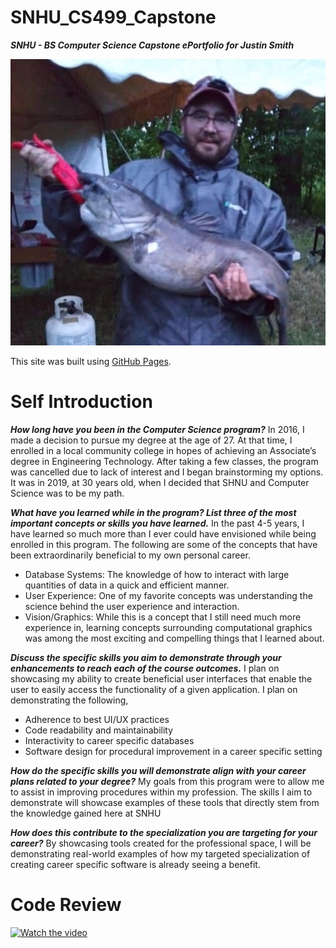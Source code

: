 # SNHU_CS499_Capstone
***SNHU - BS Computer Science Capstone ePortfolio for Justin Smith***

![Justin Smith with Catfish in 2019 - Lake Champlain, VT](./Pictures/catfish.jpg)

This site was built using [GitHub Pages](https://pages.github.com/).

# Self Introduction

***How long have you been in the Computer Science program?***
In 2016, I made a decision to pursue my degree at the age of 27. At that time, I enrolled in a local community college in hopes of achieving an Associate’s degree in Engineering Technology. After taking a few classes, the program was cancelled due to lack of interest and I began brainstorming my options. It was in 2019, at 30 years old, when I decided that SHNU and Computer Science was to be my path. 

***What have you learned while in the program? List three of the most important concepts or skills you have learned.***
In the past 4-5 years, I have learned so much more than I ever could have envisioned while being enrolled in this program. The following are some of the concepts that have been extraordinarily beneficial to my own personal career.
* Database Systems: The knowledge of how to interact with large quantities of data in a quick and efficient manner.
* User Experience: One of my favorite concepts was understanding the science behind the user experience and interaction.
* Vision/Graphics: While this is a concept that I still need much more experience in, learning concepts surrounding computational graphics was among the most exciting and compelling things that I learned about.

***Discuss the specific skills you aim to demonstrate through your enhancements to reach each of the course outcomes.***
I plan on showcasing my ability to create beneficial user interfaces that enable the user to easily access the functionality of a given application. I plan on demonstrating the following,
* Adherence to best UI/UX practices
* Code readability and maintainability
* Interactivity to career specific databases
* Software design for procedural improvement in a career specific setting

***How do the specific skills you will demonstrate align with your career plans related to your degree?***
My goals from this program were to allow me to assist in improving procedures within my profession. The skills I aim to demonstrate will showcase examples of these tools that directly stem from the knowledge gained here at SNHU

***How does this contribute to the specialization you are targeting for your career?***
By showcasing tools created for the professional space, I will be demonstrating real-world examples of how my targeted specialization of creating career specific software is already seeing a benefit.

# Code Review
[![Watch the video](https://img.youtube.com/vi/_5JeJtqMttag/0.jpg)](https://www.youtube.com/watch?v=_5JeJtqMttag)






